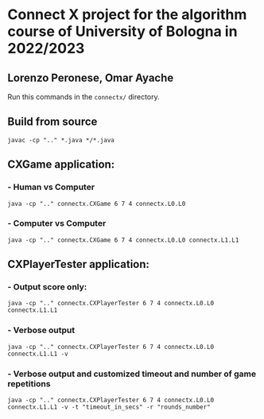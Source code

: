 # Connect X project for the algorithm course of University of Bologna in 2022/2023
## Lorenzo Peronese, Omar Ayache

Run this commands in the `connectx/` directory.

## Build from source
```
javac -cp ".." *.java */*.java
```

## CXGame application:
### - Human vs Computer
```
java -cp ".." connectx.CXGame 6 7 4 connectx.L0.L0
```

### - Computer vs Computer
```
java -cp ".." connectx.CXGame 6 7 4 connectx.L0.L0 connectx.L1.L1
```

## CXPlayerTester application:
### - Output score only:
```
java -cp ".." connectx.CXPlayerTester 6 7 4 connectx.L0.L0 connectx.L1.L1
```

### - Verbose output
```
java -cp ".." connectx.CXPlayerTester 6 7 4 connectx.L0.L0 connectx.L1.L1 -v
```

### - Verbose output and customized timeout and number of game repetitions
```
java -cp ".." connectx.CXPlayerTester 6 7 4 connectx.L0.L0 connectx.L1.L1 -v -t "timeout_in_secs" -r "rounds_number"
```
